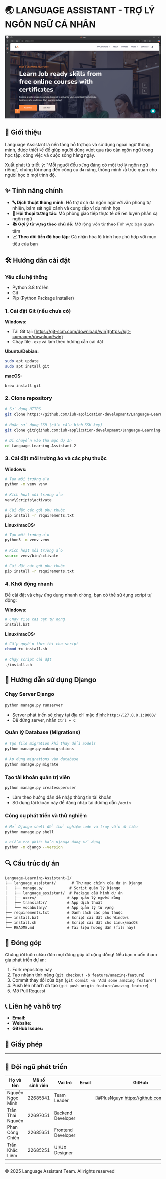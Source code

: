 # 🌏 LANGUAGE ASSISTANT - TRỢ LÝ NGÔN NGỮ CÁ NHÂN

![alt text](image.png)

## 📝 Giới thiệu

Language Assistant là nền tảng hỗ trợ học và sử dụng ngoại ngữ thông minh, được thiết kế để giúp người dùng vượt qua rào cản ngôn ngữ trong học tập, công việc và cuộc sống hàng ngày.

Xuất phát từ triết lý: "Mỗi người đều xứng đáng có một trợ lý ngôn ngữ riêng", chúng tôi mang đến công cụ đa năng, thông minh và trực quan cho người học ở mọi trình độ.

## ✨ Tính năng chính

- **🔤 Dịch thuật thông minh**: Hỗ trợ dịch đa ngôn ngữ với văn phong tự nhiên, bám sát ngữ cảnh và cung cấp ví dụ minh họa
- **💬 Hội thoại tương tác**: Mô phỏng giao tiếp thực tế để rèn luyện phản xạ ngôn ngữ
- **📚 Gợi ý từ vựng theo chủ đề**: Mở rộng vốn từ theo lĩnh vực bạn quan tâm
- **📈 Theo dõi tiến độ học tập**: Cá nhân hóa lộ trình học phù hợp với mục tiêu của bạn

## 🛠️ Hướng dẫn cài đặt

### Yêu cầu hệ thống
- Python 3.8 trở lên
- Git
- Pip (Python Package Installer)

### 1. Cài đặt Git (nếu chưa có)

**Windows:**
- Tải Git tại: [https://git-scm.com/download/win](https://git-scm.com/download/win)
- Chạy file `.exe` và làm theo hướng dẫn cài đặt

**Ubuntu/Debian:**
```bash
sudo apt update
sudo apt install git
```

**macOS:**
```bash
brew install git
```

### 2. Clone repository

```bash
# Sử dụng HTTPS
git clone https://github.com/iuh-application-development/Language-Learning-Assistant-2.git

# Hoặc sử dụng SSH (cần cấu hình SSH key)
git clone git@github.com:iuh-application-development/Language-Learning-Assistant-2.git

# Di chuyển vào thư mục dự án
cd Language-Learning-Assistant-2
```

### 3. Cài đặt môi trường ảo và các phụ thuộc

**Windows:**
```bash
# Tạo môi trường ảo
python -m venv venv

# Kích hoạt môi trường ảo
venv\Scripts\activate

# Cài đặt các gói phụ thuộc
pip install -r requirements.txt
```

**Linux/macOS:**
```bash
# Tạo môi trường ảo
python3 -m venv venv

# Kích hoạt môi trường ảo
source venv/bin/activate

# Cài đặt các gói phụ thuộc
pip install -r requirements.txt
```

### 4. Khởi động nhanh

Để cài đặt và chạy ứng dụng nhanh chóng, bạn có thể sử dụng script tự động:

**Windows:**
```bash
# Chạy file cài đặt tự động
install.bat
```

**Linux/macOS:**
```bash
# Cấp quyền thực thi cho script
chmod +x install.sh

# Chạy script cài đặt
./install.sh
```

## 🚀 Hướng dẫn sử dụng Django

### Chạy Server Django

```bash
python manage.py runserver
```
- Server phát triển sẽ chạy tại địa chỉ mặc định: `http://127.0.0.1:8000/`
- Để dừng server, nhấn `Ctrl + C`

### Quản lý Database (Migrations)

```bash
# Tạo file migration khi thay đổi models
python manage.py makemigrations

# Áp dụng migrations vào database
python manage.py migrate
```

### Tạo tài khoản quản trị viên

```bash
python manage.py createsuperuser
```
- Làm theo hướng dẫn để nhập thông tin tài khoản
- Sử dụng tài khoản này để đăng nhập tại đường dẫn `/admin`

### Công cụ phát triển và thử nghiệm

```bash
# Mở Django shell để thử nghiệm code và truy vấn dữ liệu
python manage.py shell

# Kiểm tra phiên bản Django đang sử dụng
python -m django --version
```

## 🔍 Cấu trúc dự án

```
Language-Learning-Assistant-2/
├── language_assistant/       # Thư mục chính của dự án Django
│   ├── manage.py            # Script quản lý Django
│   ├── language_assistant/  # Package cấu hình dự án
│   ├── users/              # App quản lý người dùng
│   ├── translator/         # App dịch thuật
│   └── vocabulary/         # App quản lý từ vựng
├── requirements.txt        # Danh sách các phụ thuộc
├── install.bat             # Script cài đặt cho Windows
├── install.sh              # Script cài đặt cho Linux/macOS
└── README.md               # Tài liệu hướng dẫn (file này)
```

## 🤝 Đóng góp

Chúng tôi luôn chào đón mọi đóng góp từ cộng đồng! Nếu bạn muốn tham gia phát triển dự án:

1. Fork repository này
2. Tạo nhánh tính năng (`git checkout -b feature/amazing-feature`)
3. Commit thay đổi của bạn (`git commit -m 'Add some amazing feature'`)
4. Push lên nhánh đã tạo (`git push origin feature/amazing-feature`)
5. Mở Pull Request

## 📞 Liên hệ và hỗ trợ

- **Email:**
- **Website:** 
- **GitHub Issues:** 
## 📜 Giấy phép


---


## 👥 Đội ngũ phát triển

| Họ và tên | Mã số sinh viên | Vai trò | Email | GitHub |
|-----------|----------------|---------|-------|--------|
| Nguyễn Ngọc Minh | 22685841 | Team Leader |  | [@PlusNguyn]https://github.com/PlusNguyn |
| Trần Thái Nguyên | 22697051 | Backend Developer | |  |
| Phan Công Chiến | 22685651 | Frontend Developer | |  |
| Trần Khắc Liêm | 22685251 | UI/UX Designer | |  |



---
© 2025 Language Assistant Team. All rights reserved